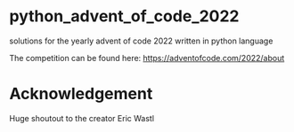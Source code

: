 # python_advent_of_code_2022
solutions for the yearly advent of code 2022 written in python language

The competition can be found here: https://adventofcode.com/2022/about

# Acknowledgement

Huge shoutout to the creator Eric Wastl
